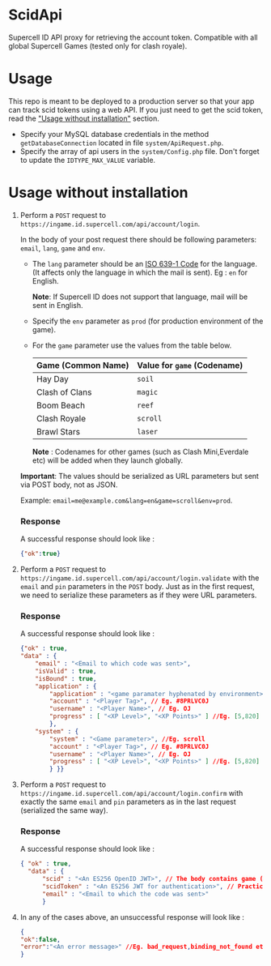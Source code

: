 # ScidApi
Supercell ID API proxy for retrieving the account token. Compatible with all global Supercell Games (tested only for clash royale).
# Usage
This repo is meant to be deployed to a production server so that your app can track scid tokens using a web API. If you just need to get the scid token, read the ["Usage without installation"](#usage-without-installation) section.

* Specify your MySQL database credentials in the method `getDatabaseConnection` located in file `system/ApiRequest.php`.
* Specify the array of api users in the `system/Config.php` file. Don't forget to update the `IDTYPE_MAX_VALUE` variable.
# Usage without installation

1. Perform a `POST` request to `https://ingame.id.supercell.com/api/account/login`.
   
   In the body of your post request there should be following parameters: `email`, `lang`, `game` and `env`.
   
   * The `lang` parameter should be an [ISO 639-1 Code](https://wikipedia.org/wiki/List_of_ISO_639-1_codes) for the language. (It affects only the language in which the mail is sent). Eg : `en` for English.
   
     **Note**: If Supercell ID does not support that language, mail will be sent in English.
   
   * Specify the `env` parameter as `prod` (for production environment of the game).
   
   * For the `game` parameter use the values from the table below.
   
      | Game (Common Name) | Value for `game` (Codename) |
      | ----- | ----- |
      | Hay Day | `soil` |
      | Clash of Clans | `magic` |
      | Boom Beach | `reef` |
      | Clash Royale | `scroll` |
      | Brawl Stars | `laser` |
      
      **Note** : Codenames for other games (such as Clash Mini,Everdale etc) will be added when they launch globally.
   
   **Important**: The values should be serialized as URL parameters but sent via POST body, not as JSON. 
   
   Example: `email=me@example.com&lang=en&game=scroll&env=prod`.
   
   ### Response
   
   A successful response should look like :
   
   ```json
   {"ok":true}
   ```


3. Perform a `POST` request to `https://ingame.id.supercell.com/api/account/login.validate` with the `email` and `pin` parameters in the `POST` body. Just as in the first request, we need to serialize these parameters as if they were URL parameters.

   ### Response

    A successful response should look like :
    ```json
    {"ok" : true, 
    "data" : { 
        "email" : "<Email to which code was sent>", 
        "isValid" : true, 
        "isBound" : true, 
        "application" : { 
            "application" : "<game paramater hyphenated by environment>",/*Eg. scroll-prod*/ 
            "account" : "<Player Tag>", // Eg. #8PRLVC0J
            "username" : "<Player Name>", // Eg. OJ 
            "progress" : [ "<XP Level>", "<XP Points>" ] //Eg. [5,820] 
            }, 
        "system" : { 
            "system" : "<Game parameter>", //Eg. scroll 
            "account" : "<Player Tag>", // Eg. #8PRLVC0J
            "username" : "<Player Name>", // Eg. OJ 
            "progress" : [ "<XP Level>", "<XP Points>" ] //Eg. [5,820] 
            } }}
    ```
5. Perform a `POST` request to `https://ingame.id.supercell.com/api/account/login.confirm` with exactly the same `email` and `pin` parameters as in the last request (serialized the same way).

   ### Response

     A successful response should look like :
     ```json
     { "ok" : true, 
       "data" : { 
           "scid" : "<An ES256 OpenID JWT>", // The body contains game (Game codename eg. scroll), pid (Contains high and low components of tag in XXX-YYY format), env (Environment eg. prod), iat (timestamp) & scid claims.
           "scidToken" : "<An ES256 JWT for authentication>", // Practically both the tokens carry same claims but are signed using different keys.
           "email" : "<Email to which the code was sent>" 
           }
     ```


6. In any of the cases above, an unsuccessful response will look like :
    ```json
    {
    "ok":false,
    "error":"<An error message>" //Eg. bad_request,binding_not_found etc
    }
    ```